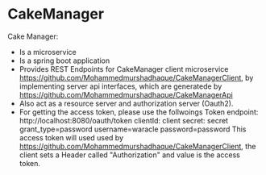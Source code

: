 # CakeManager
Cake Manager:
- Is a microservice
- Is a spring boot application
- Provides REST Endpoints for CakeManager client microservice https://github.com/Mohammedmurshadhaque/CakeManagerClient,
  by implementing server api interfaces, which are generatede by https://github.com/Mohammedmurshadhaque/CakeManagerApi
- Also act as a resource server and authorization server (Oauth2).
- For getting the access token, please use the follwoings
  Token endpoint: http://localhost:8080/oauth/token
  clientId: client
  secret: secret
  grant_type=password
  username=waracle
  password=password
  This access token will used used by https://github.com/Mohammedmurshadhaque/CakeManagerClient, the client sets a Header called "Authorization" and value is the access token.
